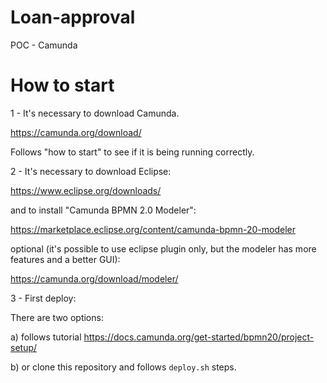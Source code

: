 # Loan-approval
POC - Camunda

# How to start

1 - It's necessary to download Camunda.

https://camunda.org/download/

Follows "how to start" to see if it is being running correctly.

2 - It's necessary to download Eclipse:

https://www.eclipse.org/downloads/

and to install "Camunda BPMN 2.0 Modeler":

https://marketplace.eclipse.org/content/camunda-bpmn-20-modeler

optional (it's possible to use eclipse plugin only, but the modeler has more features and a better GUI):

https://camunda.org/download/modeler/

3 - First deploy:

There are two options:

a) follows tutorial https://docs.camunda.org/get-started/bpmn20/project-setup/

b) or clone this repository and follows `deploy.sh` steps.
